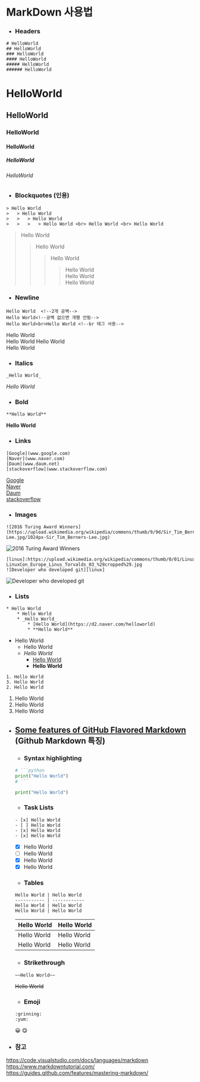 # MarkDown 사용법
* ### Headers
```
# HelloWorld
## HelloWorld
### HelloWorld
#### HelloWorld
##### HelloWorld
###### HelloWorld
```
# HelloWorld
## HelloWorld
### HelloWorld
#### HelloWorld
##### HelloWorld
###### HelloWorld

* ### Blockquotes (인용)
```
> Hello World
>   > Hello World
>   >   > Hello World
>   >   >   > Hello World <br> Hello World <br> Hello World
```
> Hello World
>   > Hello World
>   >   > Hello World
>   >   >   > Hello World  
Hello World <br> Hello World


* ### Newline
```
Hello World  <!--2개 공백-->
Hello World<!--공백 없으면 개행 안됨-->
Hello World<br>Hello World <!--br 태그 사용-->
```
Hello World  
Hello World
Hello World<br>Hello World

* ### Italics
```
_Hello World_
```
_Hello World_

* ### Bold
```
**Hello World**
```
**Hello World**

* ### Links
```
[Google](www.google.com)
[Naver](www.naver.com)
[Daum](www.daum.net)
[stackoverflow](www.stackoverflow.com)
```
[Google](www.google.com)  
[Naver](www.naver.com)  
[Daum](www.daum.net)  
[stackoverflow](www.stackoverflow.com)

* ### Images
```
![2016 Turing Award Winners](https://upload.wikimedia.org/wikipedia/commons/thumb/9/9d/Sir_Tim_Berners-Lee.jpg/1024px-Sir_Tim_Berners-Lee.jpg)
```
![2016 Turing Award Winners](https://upload.wikimedia.org/wikipedia/commons/thumb/9/9d/Sir_Tim_Berners-Lee.jpg/1024px-Sir_Tim_Berners-Lee.jpg)

```
[linux]:https://upload.wikimedia.org/wikipedia/commons/thumb/0/01/LinuxCon_Europe_Linus_Torvalds_03_%28cropped%29.jpg/255px-LinuxCon_Europe_Linus_Torvalds_03_%28cropped%29.jpg
![Developer who developed git][linux]
```
[linux]:https://upload.wikimedia.org/wikipedia/commons/thumb/0/01/LinuxCon_Europe_Linus_Torvalds_03_%28cropped%29.jpg/255px-LinuxCon_Europe_Linus_Torvalds_03_%28cropped%29.jpg
![Developer who developed git][linux]

* ### Lists
```
* Hello World
    * Hello World
    * _Hello World_
        * [Hello World](https://d2.naver.com/helloworld)
        * **Hello World**
```
* Hello World
    * Hello World
    * _Hello World_
        * [Hello World](https://d2.naver.com/helloworld)
        * **Hello World**

```
1. Hello World
3. Hello World
2. Hello World
```

1. Hello World
3. Hello World
2. Hello World  

* ## [Some features of GitHub Flavored Markdown](https://guides.github.com/features/mastering-markdown/#GitHub-flavored-markdown) (Github Markdown 특징)
    * ### Syntax highlighting
    ```python
    # ```python
    print("Hello World")
    # ```
    ```

    ```python
    print("Hello World")
    ```

    * ### Task Lists
    ```
    - [x] Hello World
    - [ ] Hello World
    - [x] Hello World
    - [x] Hello World
    ```
    - [x] Hello World
    - [ ] Hello World
    - [x] Hello World
    - [x] Hello World

     * ### Tables
     ```
     Hello World | Hello World
     ----------- | ------------
     Hello World | Hello World
     Hello World | Hello World
     ```
     Hello World | Hello World
     ----------- | ------------
     Hello World | Hello World
     Hello World | Hello World

     * ### Strikethrough
     ```
     ~~Hello World~~
     ```
     ~~Hello World~~  

     * ### Emoji
     ```
     :grinning:	
     :yum:
     ```
     :grinning:	
     :yum:
 

* ### 참고
https://code.visualstudio.com/docs/languages/markdown  
https://www.markdowntutorial.com/  
https://guides.github.com/features/mastering-markdown/